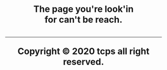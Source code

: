 <div style="text-align:center;"><h1>The page you're look'in<br>for can't be reach.<h1/>
<script async src="https://cse.google.com/cse.js?cx=002801009254815639014:pryn_afzhl4"></script>
<div class="gcse-search"></div>

<hr>
<div style="text-align:center;">Copyright © 2020 tcps all right reserved.</div>
